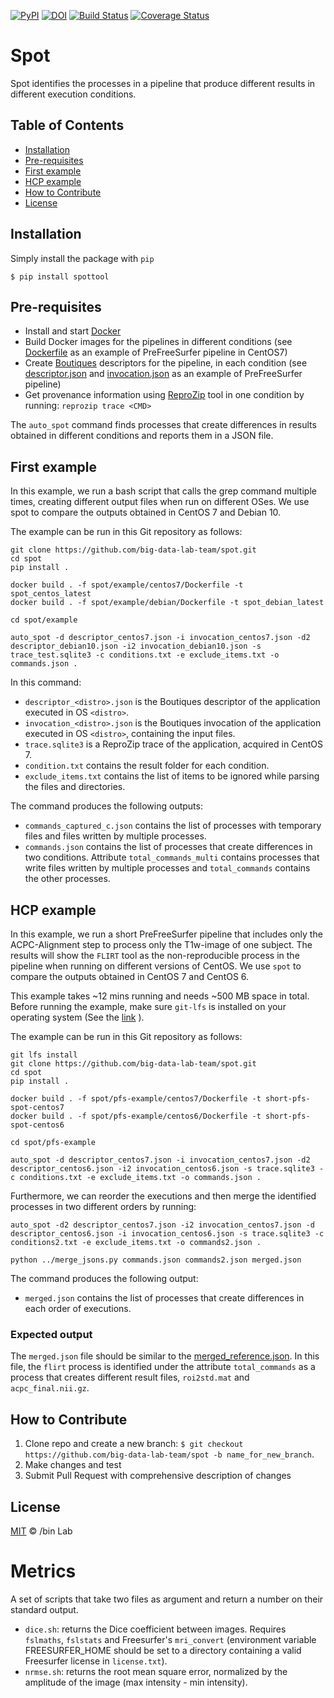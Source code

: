 [![PyPI](https://img.shields.io/pypi/v/spottool)](https://pypi.python.org/pypi/spottool)
[![DOI](https://zenodo.org/badge/212620019.svg)](https://zenodo.org/badge/latestdoi/212620019)
[![Build Status](https://travis-ci.org/ali4006/spot.svg?branch=develop)](https://travis-ci.org/big-data-lab-team/spot)
[![Coverage Status](https://coveralls.io/repos/github/big-data-lab-team/spot/badge.svg?branch=develop)](https://coveralls.io/github/big-data-lab-team/spot?branch=develop)

# Spot

Spot identifies the processes in a pipeline that produce different results in different
execution conditions.

<!-- TABLE OF CONTENTS -->
## Table of Contents

* [Installation](#installation)
* [Pre-requisites](#pre-requisites)
* [First example](#first-example)
* [HCP example](#hcp-example)
* [How to Contribute](#how-to-contribute)
* [License](#license)


## Installation

Simply install the package with `pip`

    $ pip install spottool

## Pre-requisites

* Install and start [Docker](http://www.docker.com)
* Build Docker images for the pipelines in different conditions (see [Dockerfile](spot/pfs-example/centos7/Dockerfile) as an example of PreFreeSurfer pipeline in CentOS7)
* Create [Boutiques](https://boutiques.github.io) descriptors for the pipeline, in each condition (see [descriptor.json](spot/pfs-example/descriptor_centos7.json) and [invocation.json](spot/pfs-example/invocation_centos7.json) as an example of PreFreeSurfer pipeline)
* Get provenance information using [ReproZip](http://docs.reprozip.org/en/1.0.x/packing.html) tool in one condition
by running: ```reprozip trace <CMD>```

The `auto_spot` command finds processes that create differences in results obtained in different conditions and reports them in a JSON file.

## First example

In this example, we run a bash script that calls the grep command multiple times, creating different output files when run on different OSes. We use spot to compare the outputs obtained in CentOS 7 and Debian 10.

The example can be run in this Git repository as follows:
```
git clone https://github.com/big-data-lab-team/spot.git
cd spot
pip install .

docker build . -f spot/example/centos7/Dockerfile -t spot_centos_latest
docker build . -f spot/example/debian/Dockerfile -t spot_debian_latest

cd spot/example 

auto_spot -d descriptor_centos7.json -i invocation_centos7.json -d2 descriptor_debian10.json -i2 invocation_debian10.json -s trace_test.sqlite3 -c conditions.txt -e exclude_items.txt -o commands.json .
```
In this command:
* `descriptor_<distro>.json` is the Boutiques descriptor of the application executed in OS `<distro>`.
* `invocation_<distro>.json` is the Boutiques invocation of the application executed in OS `<distro>`, containing the input files.
* `trace.sqlite3` is a ReproZip trace of the application, acquired in CentOS 7.
* `condition.txt` contains the result folder for each condition.
* `exclude_items.txt` contains the list of items to be ignored while parsing the files and directories.

The command produces the following outputs:
*  `commands_captured_c.json` contains the list of processes with temporary files and files written by multiple processes. 
*  `commands.json` contains the list of processes that create differences in two conditions. Attribute `total_commands_multi` contains processes that write files written by multiple processes and `total_commands` contains the other processes.

## HCP example

In this example, we run a short PreFreeSurfer pipeline that includes only the ACPC-Alignment step 
to process only the T1w-image of one subject. The results will show the `FLIRT` tool as the non-reproducible process in the pipeline when running on different versions of CentOS. We use `spot` to compare the outputs obtained in CentOS 7 and CentOS 6.

This example takes ~12 mins running and needs ~500 MB space in total.
Before running the example, make sure `git-lfs` is installed on your operating system
(See the [link](https://github.com/git-lfs/git-lfs/wiki/Installation) ).

The example can be run in this Git repository as follows:
```
git lfs install
git clone https://github.com/big-data-lab-team/spot.git
cd spot
pip install .

docker build . -f spot/pfs-example/centos7/Dockerfile -t short-pfs-spot-centos7
docker build . -f spot/pfs-example/centos6/Dockerfile -t short-pfs-spot-centos6

cd spot/pfs-example 

auto_spot -d descriptor_centos7.json -i invocation_centos7.json -d2 descriptor_centos6.json -i2 invocation_centos6.json -s trace.sqlite3 -c conditions.txt -e exclude_items.txt -o commands.json .
```

Furthermore, we can reorder the executions and then merge the identified processes in two different orders by running:
```
auto_spot -d2 descriptor_centos7.json -i2 invocation_centos7.json -d descriptor_centos6.json -i invocation_centos6.json -s trace.sqlite3 -c conditions2.txt -e exclude_items.txt -o commands2.json .

python ../merge_jsons.py commands.json commands2.json merged.json
```

The command produces the following output:
*  `merged.json` contains the list of processes that create differences in each order of executions.

### Expected output
The `merged.json` file should be similar to the [merged_reference.json](spot/pfs-example/merged_reference.json). 
In this file, the `flirt` process is identified under the attribute `total_commands` as a process that creates different result files, `roi2std.mat` and `acpc_final.nii.gz`.

## How to Contribute

1. Clone repo and create a new branch: `$ git checkout https://github.com/big-data-lab-team/spot -b name_for_new_branch`.
2. Make changes and test
3. Submit Pull Request with comprehensive description of changes


## License

[MIT](LICENSE) © /bin Lab
# Metrics

A set of scripts that take two files as argument and return a number on their standard output.

* `dice.sh`: returns the Dice coefficient between images. Requires `fslmaths`, `fslstats` and Freesurfer's `mri_convert` (environment variable FREESURFER_HOME should be set to a directory containing a valid Freesurfer license in `license.txt`).
* `nrmse.sh`: returns the root mean square error, normalized by the amplitude of the image (max intensity - min intensity).
